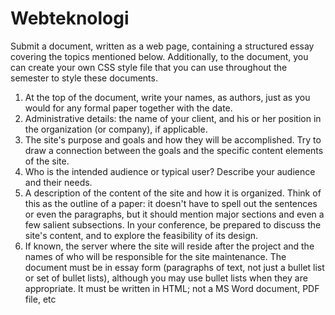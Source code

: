 # Webteknologi

Submit a document, written as a web page, containing a structured essay covering the topics
mentioned below. Additionally, to the document, you can create your own CSS style file that you can
use throughout the semester to style these documents.
1. At the top of the document, write your names, as authors, just as you would for any formal
paper together with the date.
2. Administrative details: the name of your client, and his or her position in the organization (or
company), if applicable.
3. The site's purpose and goals and how they will be accomplished. Try to draw a connection
between the goals and the specific content elements of the site.
4. Who is the intended audience or typical user? Describe your audience and their needs.
5. A description of the content of the site and how it is organized. Think of this as the outline of a
paper: it doesn't have to spell out the sentences or even the paragraphs, but it should mention
major sections and even a few salient subsections. In your conference, be prepared to discuss
the site's content, and to explore the feasibility of its design.
6. If known, the server where the site will reside after the project and the names of who will be
responsible for the site maintenance.
The document must be in essay form (paragraphs of text, not just a bullet list or set of bullet lists),
although you may use bullet lists when they are appropriate. It must be written in HTML; not a MS
Word document, PDF file, etc